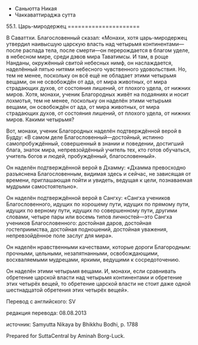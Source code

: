 









* Саньютта Никая
* Чаккаваттираджа сутта


55\.1\. Царь\-миродержец
\=\=\=\=\=\=\=\=\=\=\=\=\=\=\=\=\=\=\=\=\=



В Саваттхи\. Благословенный сказал: «Монахи, хотя царь\-миродержец утвердил наивысшую царскую власть над четырьмя континентами—после распада тела, после смерти—он перерождается в благом уделе, в небесном мире, среди дэвов мира Таватимсы\. И там, в роще Нанданы, окружённый свитой небесных нимф, он наслаждается, наделённый пятью нитями небесного чувственного удовольствия\. Но, тем не менее, поскольку он всё ещё не обладает этими четырьмя вещами, он не освобождён от ада, от мира животных, от мира страдающих духов, от состояния лишений, от плохого удела, от нижних миров\. Хотя, монахи, ученик Благородных живёт на подаяниях и носит лохмотья, тем не менее, поскольку он наделён этими четырьмя вещами, он освобождён от ада, от мира животных, от мира страдающих духов, от состояния лишений, от плохого удела, от нижних миров\. Какими четырьмя?


Вот, монахи, ученик Благородных наделён подтверждённой верой в Будду: «В самом деле Благословенный—достойный, истинно самопробуждённый, совершенный в знании и поведении, достигший блага, знаток мира, непревзойдённый учитель тех, кто готов обучаться, учитель богов и людей, пробуждённый, благословенный»\.


Он наделён подтверждённой верой в Дхамму: «Дхамма превосходно разъяснена Благословенным, видимая здесь и сейчас, не зависящая от времени, приглашающая пойти и увидеть, ведущая к цели, познаваемая мудрыми самостоятельно»\.


Он наделён подтверждённой верой в Сангху: «Сангха учеников Благословенного, идущих по хорошему пути, идущих по прямому пути, идущих по верному пути, идущих по совершенному пути, другими словами, четыре пары или восемь типов личностей—это Сангха учеников Благословенного: достойная даров, достойная гостеприимства, достойная подношений, достойная уважения, непревзойдённое поле заслуг для мира»\.


Он наделён нравственными качествами, которые дороги Благородным: прочными, цельными, незапятнанными, освобождающими, восхваляемыми мудрецами, яркими, ведущими к сосредоточению\.


Он наделён этими четырьмя вещами\. И, монахи, если сравнивать обретение царской власти над четырьмя континентами и обретение этих четырёх вещей, то обретение царской власти не стоит даже одной шестнадцатой обретения этих четырёх вещей»\.



Перевод с английского: SV


редакция перевода: 08\.08\.2013


источник: Samyutta Nikaya by Bhikkhu Bodhi, p\. 1788


Prepared for SuttaCentral by Aminah Borg\-Luck\.






